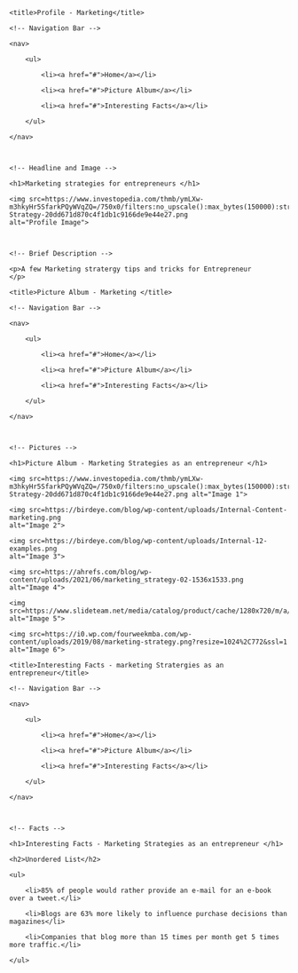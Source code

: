 <!DOCTYPE html>

<html>

<head>

    <title>Profile - Marketing</title>

</head>

<body>

    <!-- Navigation Bar -->

    <nav>

        <ul>

            <li><a href="#">Home</a></li>

            <li><a href="#">Picture Album</a></li>

            <li><a href="#">Interesting Facts</a></li>

        </ul>

    </nav>



    <!-- Headline and Image -->

    <h1>Marketing strategies for entrepreneurs </h1>

    <img src=https://www.investopedia.com/thmb/ymLXw-m3hkyHr5SfarkPQyWVqZQ=/750x0/filters:no_upscale():max_bytes(150000):strip_icc()/Marketing-Strategy-20dd671d870c4f1db1c9166de9e44e27.png
    alt="Profile Image">



    <!-- Brief Description -->

    <p>A few Marketing stratergy tips and tricks for Entrepreneur
    </p>

</body>

<html>

<head>

    <title>Picture Album - Marketing </title>

</head>

<body>

    <!-- Navigation Bar -->

    <nav>

        <ul>

            <li><a href="#">Home</a></li>

            <li><a href="#">Picture Album</a></li>

            <li><a href="#">Interesting Facts</a></li>

        </ul>

    </nav>



    <!-- Pictures -->

    <h1>Picture Album - Marketing Strategies as an entrepreneur </h1>

    <img src=https://www.investopedia.com/thmb/ymLXw-m3hkyHr5SfarkPQyWVqZQ=/750x0/filters:no_upscale():max_bytes(150000):strip_icc()/Marketing-Strategy-20dd671d870c4f1db1c9166de9e44e27.png alt="Image 1">

    <img src=https://birdeye.com/blog/wp-content/uploads/Internal-Content-marketing.png
    alt="Image 2">

    <img src=https://birdeye.com/blog/wp-content/uploads/Internal-12-examples.png
    alt="Image 3">

    <img src=https://ahrefs.com/blog/wp-content/uploads/2021/06/marketing_strategy-02-1536x1533.png
    alt="Image 4">

    <img src=https://www.slideteam.net/media/catalog/product/cache/1280x720/m/a/marketing_strategy_ppt_slide_examples_Slide01.jpg
    alt="Image 5">

    <img src=https://i0.wp.com/fourweekmba.com/wp-content/uploads/2019/08/marketing-strategy.png?resize=1024%2C772&ssl=1
    alt="Image 6">

</body>

</html>

<!DOCTYPE html>

<html>

<head>

    <title>Interesting Facts - marketing Stratergies as an entrepreneur</title>

</head>

<body>

    <!-- Navigation Bar -->

    <nav>

        <ul>

            <li><a href="#">Home</a></li>

            <li><a href="#">Picture Album</a></li>

            <li><a href="#">Interesting Facts</a></li>

        </ul>

    </nav>



    <!-- Facts -->

    <h1>Interesting Facts - Marketing Strategies as an entrepreneur </h1>

    <h2>Unordered List</h2>

    <ul>

        <li>85% of people would rather provide an e-mail for an e-book over a tweet.</li>

        <li>Blogs are 63% more likely to influence purchase decisions than magazines</li>

        <li>Companies that blog more than 15 times per month get 5 times more traffic.</li>

    </ul>



   
